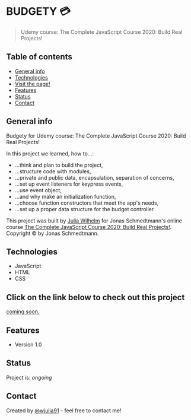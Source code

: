 
# BUDGETY 💳

>  Udemy course: The Complete JavaScript Course 2020: Build Real Projects!


## Table of contents
* [General info](#general-info)
* [Technologies](#technologies)
* [Visit the page!](#Click-on-the-link-below-to-check-out-this-project)
* [Features](#features)
* [Status](#status)
* [Contact](#contact)

## General info
Budgety for Udemy course: The Complete JavaScript Course 2020: Build Real Projects!

In this project we learned, how to...:
* ...think and plan to build the project,
* ...structure code with modules,
* ...private and public data, encapsulation, separation of concerns,
* ...set up event listeners for keypress events,
* ...use event object,
* ...and why make an initialization function,
* ...choose function constructors that meet the app's needs,
* ...set up a proper data structure for the budget controller

This project was built by <a href="https://www.linkedin.com/in/wjulia91/">Julia Wilhelm</a> for Jonas Schmedtmann's online course <a href="https://www.udemy.com/share/101WfeB0cbc1xbTHw=/">The Complete JavaScript Course 2020: Build Real Projects!</a>. Copyright © by Jonas Schmedtmann. 

## Technologies
* JavaScript
* HTML
* CSS

## Click on the link below to check out this project
<a href="#">coming soon.</a>

## Features
* Version 1.0

## Status
Project is: _ongoing_

## Contact
Created by [@wjulia91](https://www.linkedin.com/in/wjulia91/) - feel free to contact me!